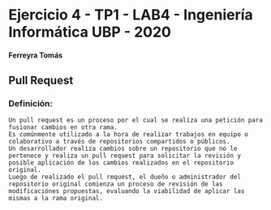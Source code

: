 # Ejercicio 4 - TP1 - LAB4 - Ingeniería Informática UBP - 2020

#### Ferreyra Tomás

## Pull Request

### Definición:

	Un pull request es un proceso por el cual se realiza una petición para fusionar cambios en otra rama. 
	Es comúnmente utilizado a la hora de realizar trabajos en equipo o colaborativo a través de repositorios compartidos o públicos.
	Un desarrollador realiza cambios sobre un repositorio que no le pertenece y realiza un pull request para solicitar la revisión y posible aplicación de los cambios realizados en el repositorio original.
	Luego de realizado el pull request, el dueño o administrador del repositorio original comienza un proceso de revisión de las modificaciónes propuestas, evaluando la viabilidad de aplicar las mismas a la rama original.
